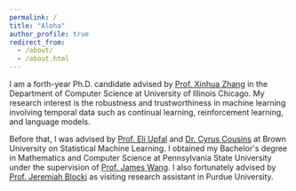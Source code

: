 ```yaml
---
permalink: /
title: "Aloha"
author_profile: true
redirect_from: 
  - /about/
  - /about.html
---
```



I am a forth-year Ph.D. candidate advised by [Prof. Xinhua Zhang](https://www.cs.uic.edu/~zhangx/) in the Department of Computer Science at University of Illinois Chicago. My research interest is the robustness and trustworthiness in machine learning involving temporal data such as continual learning, reinforcement learning, and language models.

Before that, I was advised by [Prof. Eli Upfal](https://cs.brown.edu/people/eupfal/) and [Dr. Cyrus Cousins](https://cs.brown.edu/~ccousins/) at Brown University on Statistical Machine Learning. I obtained my Bachelor's degree in Mathematics and Computer Science at Pennsylvania State University under the supervision of [Prof. James Wang](https://wang.ist.psu.edu/docs/home.shtml). I also fortunately advised by  [Prof. Jeremiah Blocki](https://www.cs.purdue.edu/homes/jblocki/) as visiting research assistant in Purdue University. 
